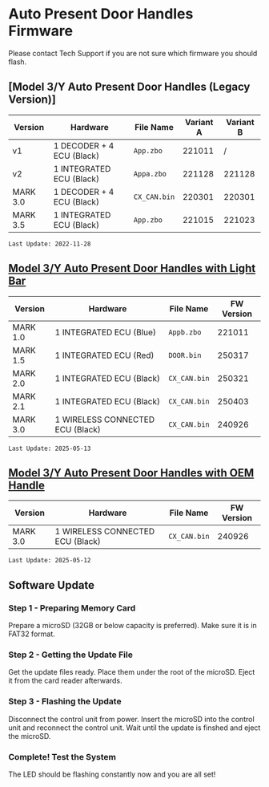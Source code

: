 # Auto Present Door Handles Firmware

Please contact Tech Support if you are not sure which firmware you should flash.

## [Model 3/Y Auto Present Door Handles (Legacy Version)]
| Version | Hardware | File Name | Variant A | Variant B |
| --- | --- | --- | --- | --- |
| v1 | 1 DECODER + 4 ECU (Black) | `App.zbo` | 221011 | / |
| v2 | 1 INTEGRATED ECU (Black) | `Appa.zbo` | 221128 | 221128 |
| MARK 3.0 | 1 DECODER + 4 ECU (Black) | `CX_CAN.bin` | 220301 | 220301 |
| MARK 3.5 | 1 INTEGRATED ECU (Black) | `App.zbo` | 221015 | 221023 |

```
Last Update: 2022-11-28
```

## [Model 3/Y Auto Present Door Handles with Light Bar](https://evoffer.com/product/model-3-y-auto-present-door-handles-with-light-bar/)
| Version | Hardware | File Name | FW Version |
| --- | --- | --- | --- |
| MARK 1.0 | 1 INTEGRATED ECU (Blue) | `Appb.zbo` | 221011 |
| MARK 1.5 | 1 INTEGRATED ECU (Red) | `DOOR.bin` | 250317 |
| MARK 2.0 | 1 INTEGRATED ECU (Black) | `CX_CAN.bin` | 250321 |
| MARK 2.1 | 1 INTEGRATED ECU (Black) | `CX_CAN.bin` | 250403 |
| MARK 3.0 | 1 WIRELESS CONNECTED ECU (Black) | `CX_CAN.bin` | 240926 |
```
Last Update: 2025-05-13
```

## [Model 3/Y Auto Present Door Handles with OEM Handle](https://evoffer.com/product/model-3-y-auto-present-door-handles-with-oem-style/)
| Version | Hardware | File Name | FW Version |
| --- | --- | --- | --- |
| MARK 3.0 | 1 WIRELESS CONNECTED ECU (Black) | `CX_CAN.bin` | 240926 |
```
Last Update: 2025-05-12
```

## Software Update
### Step 1 - Preparing Memory Card
Prepare a microSD (32GB or below capacity is preferred).
Make sure it is in FAT32 format.

### Step 2 - Getting the Update File
Get the update files ready. Place them under the root of the microSD. Eject it from the card reader afterwards.

### Step 3 - Flashing the Update
Disconnect the control unit from power.
Insert the microSD into the control unit and reconnect the control unit.
Wait until the update is finshed and eject the microSD.


### Complete! Test the System
The LED should be flashing constantly now and you are all set!
